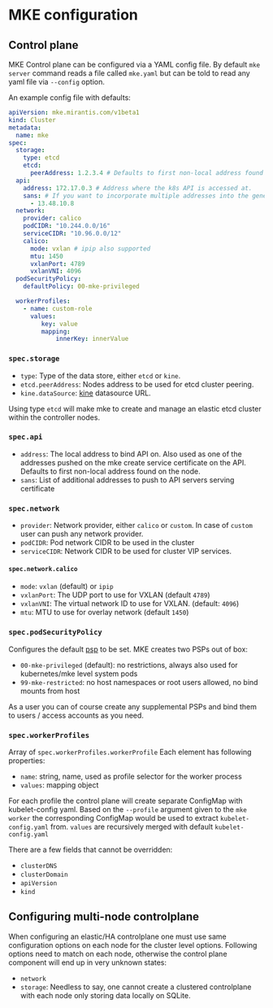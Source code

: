 # MKE configuration

## Control plane

MKE Control plane can be configured via a YAML config file. By default `mke server` command reads a file called `mke.yaml` but can be told to read any yaml file via `--config` option.

An example config file with defaults:

```yaml
apiVersion: mke.mirantis.com/v1beta1
kind: Cluster
metadata:
  name: mke
spec:
  storage:
    type: etcd
    etcd:
      peerAddress: 1.2.3.4 # Defaults to first non-local address found on the node.
  api:
    address: 172.17.0.3 # Address where the k8s API is accessed at.
    sans: # If you want to incorporate multiple addresses into the generates api server certs
      - 13.48.10.8
  network:
    provider: calico
    podCIDR: "10.244.0.0/16"
    serviceCIDR: "10.96.0.0/12"
    calico:
      mode: vxlan # ipip also supported
      mtu: 1450
      vxlanPort: 4789
      vxlanVNI: 4096
  podSecurityPolicy:
    defaultPolicy: 00-mke-privileged

  workerProfiles:
    - name: custom-role
      values:
         key: value
         mapping:
             innerKey: innerValue
```

### `spec.storage`

- `type`: Type of the data store, either `etcd` or `kine`.
- `etcd.peerAddress`: Nodes address to be used for etcd cluster peering.
- `kine.dataSource`: [kine](https://github.com/rancher/kine/) datasource URL.

Using type `etcd` will make mke to create and manage an elastic etcd cluster within the controller nodes.

### `spec.api`

- `address`: The local address to bind API on. Also used as one of the addresses pushed on the mke create service certificate on the API. Defaults to first non-local address found on the node.
- `sans`: List of additional addresses to push to API servers serving certificate

### `spec.network`

- `provider`: Network provider, either `calico` or `custom`. In case of `custom` user can push any network provider.
- `podCIDR`: Pod network CIDR to be used in the cluster
- `serviceCIDR`: Network CIDR to be used for cluster VIP services.

#### `spec.network.calico`

- `mode`: `vxlan` (default) or `ipip`
- `vxlanPort`: The UDP port to use for VXLAN (default `4789`)
- `vxlanVNI`: The virtual network ID to use for VXLAN. (default: `4096`)
- `mtu`: MTU to use for overlay network (default `1450`)

### `spec.podSecurityPolicy`

Configures the default [psp](https://kubernetes.io/docs/concepts/policy/pod-security-policy/) to be set. MKE creates two PSPs out of box:

- `00-mke-privileged` (default): no restrictions, always also used for kubernetes/mke level system pods
- `99-mke-restricted`: no host namespaces or root users allowed, no bind mounts from host

As a user you can of course create any supplemental PSPs and bind them to users / access accounts as you need.

### `spec.workerProfiles`
Array of `spec.workerProfiles.workerProfile`
Each element has following properties:
- `name`: string, name, used as profile selector for the worker process
- `values`: mapping object

For each profile the control plane will create separate ConfigMap with kubelet-config yaml.
Based on the `--profile` argument given to the `mke worker` the corresponding ConfigMap would be used to extract `kubelet-config.yaml` from.
`values` are recursively merged with default `kubelet-config.yaml`

There are a few fields that cannot be overridden: 
- `clusterDNS`
- `clusterDomain`
- `apiVersion`
- `kind`

## Configuring multi-node controlplane

When configuring an elastic/HA controlplane one must use same configuration options on each node for the cluster level options. Following options need to match on each node, otherwise the control plane component will end up in very unknown states:
- `network`
- `storage`: Needless to say, one cannot create a clustered controlplane with each node only storing data locally on SQLite.
